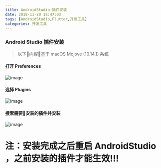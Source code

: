 ```yaml
---
title: AndroidStudio-插件安装
date: 2018-11-20 18:47:03
tags: [AndroidStudio,Flutter,开发工具]
categories: 开发工具
---
```

### Android Studio 插件安装

> 以下内容基于 macOS Mojove (10.14.1) 系统

#### 打开 Preferences 

![image](https://mdstatic.netlify.com/blog/AndroidStudio插件安装1.png)

#### 选择 Plugins

![image](https://mdstatic.netlify.com/blog/AndroidStudio插件安装2.png)

#### 搜索需要安装的插件并安装

![image](https://mdstatic.netlify.com/blog/AndroidStudio插件安装3.png)

# 注：安装完成之后重启 AndroidStudio ，之前安装的插件才能生效!!!